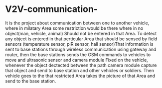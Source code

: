 # V2V-communication-
It is the project about communication between one to another vehicle, where in milatary Area some restriction would be there where in no object(man, vehicle, animal) Should not be entered in that Area.
 To detect any object is entered in that perticular Area that should be sensed by field sensors (temperature sensor, piR sensor, hall sensor)That information is sent to base stations through wireless communication
 using gateway and router, then the base stations sends the GSM commands to vehicles to move and ultrasonic sensor and camera module Fixed on the vehicle, whenever the object dectected between the path 
camera module capture that object and send to base station and other vehicles or soldiers. Then vehicle goes to the that restricted Area takes the picture of that Area and send to the base station. 
